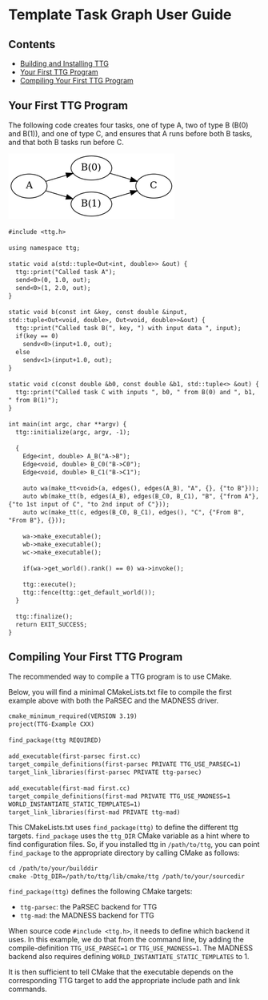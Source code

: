 # <a name="userguide">Template Task Graph User Guide</a>

## <a name="toc">Contents</a>

* [Building and Installing TTG](https://github.com/TESSEorg/ttg/blob/master/INSTALL.md)
* [Your First TTG Program](#firstprog)
* [Compiling Your First TTG Program](#compiling)

## <a name="firstprog">Your First TTG Program</a>

The following code creates four tasks, one of type A, two of type B
(B(0) and B(1)), and one of type C, and ensures that A runs before
both B tasks, and that both B tasks run before C.

![Simple Diamond DAG](simple.png)

~~~~~~~~~~~~~{.cpp}
#include <ttg.h>

using namespace ttg;

static void a(std::tuple<Out<int, double>> &out) {
  ttg::print("Called task A");
  send<0>(0, 1.0, out);
  send<0>(1, 2.0, out);
}

static void b(const int &key, const double &input, std::tuple<Out<void, double>, Out<void, double>>&out) {
  ttg::print("Called task B(", key, ") with input data ", input);
  if(key == 0)
    sendv<0>(input+1.0, out);
  else
    sendv<1>(input+1.0, out);
}

static void c(const double &b0, const double &b1, std::tuple<> &out) {
  ttg::print("Called task C with inputs ", b0, " from B(0) and ", b1, " from B(1)");
}

int main(int argc, char **argv) {
  ttg::initialize(argc, argv, -1);

  {
    Edge<int, double> A_B("A->B");
    Edge<void, double> B_C0("B->C0");
    Edge<void, double> B_C1("B->C1");

    auto wa(make_tt<void>(a, edges(), edges(A_B), "A", {}, {"to B"}));
    auto wb(make_tt(b, edges(A_B), edges(B_C0, B_C1), "B", {"from A"}, {"to 1st input of C", "to 2nd input of C"}));
    auto wc(make_tt(c, edges(B_C0, B_C1), edges(), "C", {"From B", "From B"}, {}));

    wa->make_executable();
    wb->make_executable();
    wc->make_executable();

    if(wa->get_world().rank() == 0) wa->invoke();

    ttg::execute();
    ttg::fence(ttg::get_default_world());
  }

  ttg::finalize();
  return EXIT_SUCCESS;
}

~~~~~~~~~~~~~

## <a name="compiling">Compiling Your First TTG Program</a>

The recommended way to compile a TTG program is to use CMake.

Below, you will find a minimal CMakeLists.txt file to compile the first 
example above with both the PaRSEC and the MADNESS driver.

~~~~~~~~~~~~~{.cmake}
cmake_minimum_required(VERSION 3.19)
project(TTG-Example CXX)

find_package(ttg REQUIRED)

add_executable(first-parsec first.cc)
target_compile_definitions(first-parsec PRIVATE TTG_USE_PARSEC=1)
target_link_libraries(first-parsec PRIVATE ttg-parsec)

add_executable(first-mad first.cc)
target_compile_definitions(first-mad PRIVATE TTG_USE_MADNESS=1 WORLD_INSTANTIATE_STATIC_TEMPLATES=1)
target_link_libraries(first-mad PRIVATE ttg-mad)
~~~~~~~~~~~~~

This CMakeLists.txt uses `find_package(ttg)` to define the different ttg targets.
`find_package` uses the `ttg_DIR` CMake variable as a hint where to find
configuration files. So, if you installed ttg in `/path/to/ttg`, you can point
`find_package` to the appropriate directory by calling CMake as follows:

~~~~~~~~~~~~~{.sh}
cd /path/to/your/builddir
cmake -Dttg_DIR=/path/to/ttg/lib/cmake/ttg /path/to/your/sourcedir
~~~~~~~~~~~~~

`find_package(ttg)` defines the following CMake targets:
  - `ttg-parsec`: the PaRSEC backend for TTG
  - `ttg-mad`: the MADNESS backend for TTG

When source code `#include <ttg.h>`, it needs to define which backend it uses.
In this example, we do that from the command line, by adding the compile-definition
`TTG_USE_PARSEC=1` or `TTG_USE_MADNESS=1`. The MADNESS backend also requires
defining `WORLD_INSTANTIATE_STATIC_TEMPLATES` to 1.

It is then sufficient to tell CMake that the executable depends on the
corresponding TTG target to add the appropriate include path and link
commands.
